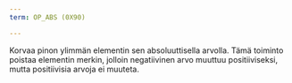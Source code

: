 ```yaml
---
term: OP_ABS (0X90)

---
```

Korvaa pinon ylimmän elementin sen absoluuttisella arvolla. Tämä toiminto poistaa elementin merkin, jolloin negatiivinen arvo muuttuu positiiviseksi, mutta positiivisia arvoja ei muuteta.
